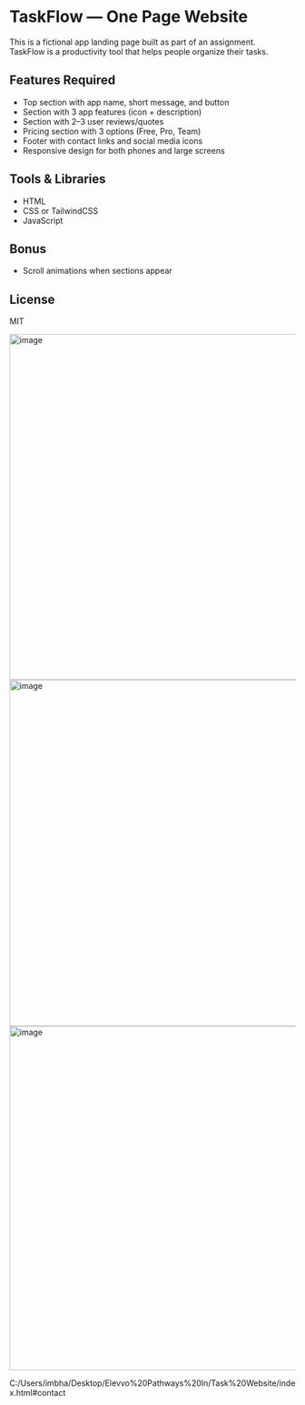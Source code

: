 # TaskFlow — One Page Website

This is a fictional app landing page built as part of an assignment.  
TaskFlow is a productivity tool that helps people organize their tasks.

## Features Required
- Top section with app name, short message, and button  
- Section with 3 app features (icon + description)  
- Section with 2–3 user reviews/quotes  
- Pricing section with 3 options (Free, Pro, Team)  
- Footer with contact links and social media icons  
- Responsive design for both phones and large screens  

## Tools & Libraries
- HTML  
- CSS or TailwindCSS  
- JavaScript  

## Bonus
- Scroll animations when sections appear

## License
MIT

<img width="1351" height="608" alt="image" src="https://github.com/user-attachments/assets/47fa9127-4660-4409-b071-39ef33479955" />

<img width="1347" height="609" alt="image" src="https://github.com/user-attachments/assets/c846b74d-16b8-4356-bbba-7d68f874f5b4" />

<img width="1337" height="605" alt="image" src="https://github.com/user-attachments/assets/9a85c3a4-8852-4067-8978-04746baf8ecd" />

C:/Users/imbha/Desktop/Elevvo%20Pathways%20In/Task%20Website/index.html#contact




